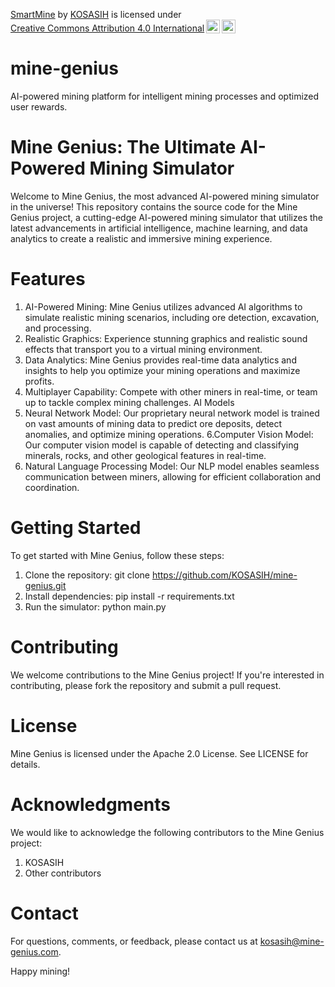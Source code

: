 <p xmlns:cc="http://creativecommons.org/ns#" xmlns:dct="http://purl.org/dc/terms/"><a property="dct:title" rel="cc:attributionURL" href="https://github.com/KOSASIH/mine-genius">SmartMine</a> by <a rel="cc:attributionURL dct:creator" property="cc:attributionName" href="https://www.linkedin.com/in/kosasih-81b46b5a">KOSASIH</a> is licensed under <a href="https://creativecommons.org/licenses/by/4.0/?ref=chooser-v1" target="_blank" rel="license noopener noreferrer" style="display:inline-block;">Creative Commons Attribution 4.0 International<img style="height:22px!important;margin-left:3px;vertical-align:text-bottom;" src="https://mirrors.creativecommons.org/presskit/icons/cc.svg?ref=chooser-v1" alt=""><img style="height:22px!important;margin-left:3px;vertical-align:text-bottom;" src="https://mirrors.creativecommons.org/presskit/icons/by.svg?ref=chooser-v1" alt=""></a></p>

# mine-genius

AI-powered mining platform for intelligent mining processes and optimized user rewards.

# Mine Genius: The Ultimate AI-Powered Mining Simulator
Welcome to Mine Genius, the most advanced AI-powered mining simulator in the universe! This repository contains the source code for the Mine Genius project, a cutting-edge AI-powered mining simulator that utilizes the latest advancements in artificial intelligence, machine learning, and data analytics to create a realistic and immersive mining experience.

# Features

1. AI-Powered Mining: Mine Genius utilizes advanced AI algorithms to simulate realistic mining scenarios, including ore detection, excavation, and processing.
2. Realistic Graphics: Experience stunning graphics and realistic sound effects that transport you to a virtual mining environment.
3. Data Analytics: Mine Genius provides real-time data analytics and insights to help you optimize your mining operations and maximize profits.
4. Multiplayer Capability: Compete with other miners in real-time, or team up to tackle complex mining challenges.
AI Models
5. Neural Network Model: Our proprietary neural network model is trained on vast amounts of mining data to predict ore deposits, detect anomalies, and optimize mining operations.
6.Computer Vision Model: Our computer vision model is capable of detecting and classifying minerals, rocks, and other geological features in real-time.
7. Natural Language Processing Model: Our NLP model enables seamless communication between miners, allowing for efficient collaboration and coordination.

# Getting Started

To get started with Mine Genius, follow these steps:

1. Clone the repository: git clone https://github.com/KOSASIH/mine-genius.git
2. Install dependencies: pip install -r requirements.txt
3. Run the simulator: python main.py

# Contributing

We welcome contributions to the Mine Genius project! If you're interested in contributing, please fork the repository and submit a pull request.

# License

Mine Genius is licensed under the Apache 2.0 License. See LICENSE for details.

# Acknowledgments

We would like to acknowledge the following contributors to the Mine Genius project:

1. KOSASIH
2. Other contributors

# Contact

For questions, comments, or feedback, please contact us at kosasih@mine-genius.com.

Happy mining!
